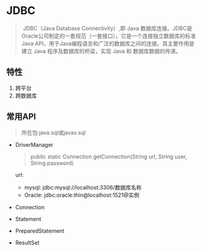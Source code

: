 # JDBC

> ​	JDBC（Java Database Connectivity）,即 Java 数据库连接。JDBC是Oracle公司制定的一套规范（一套接口）。它是一个连接独立数据库的标准Java API，用于Java编程语言和广泛的数据库之间的连接。其主要作用是建立 Java 程序及数据库的桥梁，实现 Java 和 数据库数据的传递。

## 特性

1. 跨平台
2. 跨数据库

## 常用API

> 所在包:java.sql或javax.sql

- DriverManager

  >  public static Connection getConnection(String url,
  >                                        String user,
  >                                        String password)

  url: 

  - mysql:  jdbc:mysql://localhost:3306/数据库名称
  - Oracle: jdbc:oracle:thin@localhost:1521@实例

- Connection

- Statement

- PreparedStatement

- ResultSet